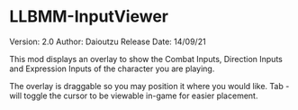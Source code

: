 # LLBMM-InputViewer

Version: 2.0
Author: Daioutzu
Release Date: 14/09/21

This mod displays an overlay to show the Combat Inputs, Direction Inputs and Expression Inputs of the character you are playing.

The overlay is draggable so you may position it where you would like.
Tab - will toggle the cursor to be viewable in-game for easier placement.
